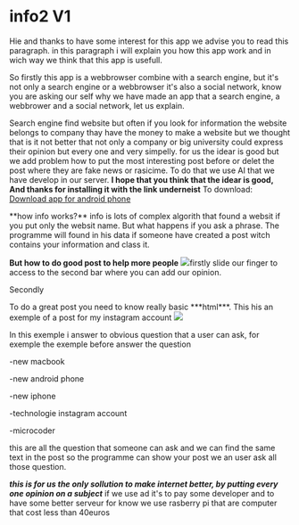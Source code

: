# info2 V1
Hie and thanks to have some interest for this app we advise you to read this paragraph. in this paragraph i will explain you how  this app work and in wich way we think that this app is usefull.<p></p>
So firstly this app is a webbrowser combine with a search engine, but it's not only a search engine or a webbrowser it's also a social network, know you are asking our self why we have made an app that a search engine, a webbrower and a social network, let us explain.

Search engine find website but often if you look for information the website belongs to company thay have the money to make a website but we thought that is it not better that not only a company or big university could express their opinion but every one and very simpelly. for us the idear is good but we add problem how to put the most interesting post before or delet the post where they are fake news or rasicime. To do that we use AI that we have develop in our server.
**I hope that you think that the idear is good, And thanks for installing it with the link underneist**
 To download:
 <a href="https://github.com/Neo0698/info2/raw/master/app-release.apk">Download app for android phone</a>


<p></p>**how info works?**
info is lots of complex algorith that found a websit if you put only the websit name. But what happens if you ask a phrase. The programme will found in his data if someone have created a post witch contains your information and class it.

**But how to do good post to help more people**
<image src="https://github.com/Neo0698/info2/blob/master/slide.png">firstly slide our finger to access to the second bar where you can add our opinion.
 <p>Secondly</p>
To do a great post you need to know really basic ***html***. This his an exemple of a post for my instagram account

<image src="https://github.com/Neo0698/info2/blob/master/html.PNG">


In this exemple i answer to obvious question that a user can ask, for exemple the exemple before answer the question
  <p>-new macbook</p>
  <p>-new android phone</p>
  <p>-new iphone</p>
  <p>-technologie instagram account</p>
  <p>-microcoder</p>
this are all the question that someone can ask and we can find the same text in the post so the programme can show your post we an user ask all those question.

***this is for us the only sollution to make internet better, by putting every one opinion on a subject***
if we use ad it's to pay some developer and to have some better serveur for know we use rasberry pi that are computer that cost less than 40euros
